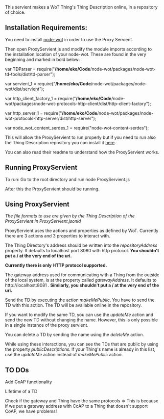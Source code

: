 This servient makes a WoT Thing's Thing Description online, in a repository of choice.

## Installation Requirements:

You need to install [node-wot](https://github.com/thingweb/node-wot) in order to use the Proxy Servient. 

Then open ProxyServient.js and modify the module imports according to the installation location of your node-wot. These are found in the very beginning and marked in bold below:

var TDParser = require("**/home/eko/Code**/node-wot/packages/node-wot-td-tools/dist/td-parser");

var servient_1 = require("**/home/eko/Code**/node-wot/packages/node-wot/dist/servient");

var http_client_factory_1 = require("**/home/eko/Code**/node-wot/packages/node-wot-protocols-http-client/dist/http-client-factory");

var http_server_1 = require("**/home/eko/Code**/node-wot/packages/node-wot-protocols-http-server/dist/http-server");

var node_wot_content_serdes_1 = require("node-wot-content-serdes");

This will allow the ProxyServient to run properly but if you need to run also the Thing Description repository you can install it [here](https://github.com/thingweb/thingweb-directory).

You can also read their readme to understand how the ProxyServient works.

## Running ProxyServient

To run: Go to the root directory and run node ProxyServient.js

After this the ProxyServient should be running.

## Using ProxyServient

*The file formats to use are given by the Thing Description of the ProxyServient in ProxyServient.jsonld*

ProxyServient uses the actions and properties as defined by WoT. Currently there are 3 actions and 3 properties to interact with.

The Thing Directory's address should be written into the *repositoryAddress* property. It defaults to localhost 
port 8080 with http protocol. **You shouldn't put a / at the very end of the uri.**

**Currently there is only HTTP protocol supported.**

The gateway address used for communicating with a Thing from the outside of the local system, is at the property called *gatewayAddress*. It defaults to http://localhost:8081 . **Similarly, you shouldn't put a / at the very end of the uri.**


Send the TD by executing the action *makeMePublic*. You have to send the TD with this action. The TD will be available online in the repository.

If you want to modify the same TD, you can use the *updateMe* action and send the new TD without 
changing the name. However, this is only possible in a single instance of the proxy servient.

You can delete a TD by sending the name using the *deleteMe* action.

While using these interactions, you can see the TDs that are public by using the property *publicDescriptions*. If your Thing's name is already in this list, use the *updateMe* action instead of *makeMePublic* action.


## TO DOs

Add CoAP functionality

Lifetime of a TD

Check if the gateway and Thing have the same protocols => This is because if we put a gateway address with CoAP to a Thing that doesn't support CoAP, we have problems!
